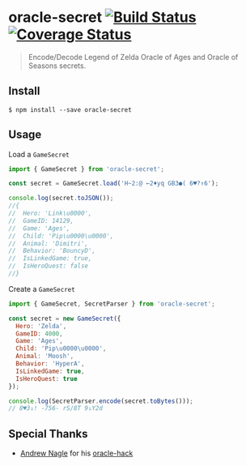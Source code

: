 # oracle-secret [![Build Status](https://travis-ci.org/FWeinb/oracle-secret.svg?branch=master)](https://travis-ci.org/FWeinb/oracle-secret) [![Coverage Status](https://coveralls.io/repos/FWeinb/oracle-secret/badge.svg?branch=master&service=github)](https://coveralls.io/github/FWeinb/oracle-secret?branch=master)

> Encode/Decode Legend of Zelda Oracle of Ages and Oracle of Seasons secrets.

## Install

```
$ npm install --save oracle-secret
```

## Usage

Load a `GameSecret`
```js
import { GameSecret } from 'oracle-secret';

const secret = GameSecret.load('H~2:@ ←2♦yq GB3●( 6♥?↑6');

console.log(secret.toJSON());
//{
//  Hero: 'Link\u0000',
//  GameID: 14129,
//  Game: 'Ages',
//  Child: 'Pip\u0000\u0000',
//  Animal: 'Dimitri',
//  Behavior: 'BouncyD',
//  IsLinkedGame: true,
//  IsHeroQuest: false
//}
```

Create a `GameSecret`
```js
import { GameSecret, SecretParser } from 'oracle-secret';

const secret = new GameSecret({
  Hero: 'Zelda',
  GameID: 4000,
  Game: 'Ages',
  Child: 'Pip\u0000\u0000',
  Animal: 'Moosh',
  Behavior: 'HyperA',
  IsLinkedGame: true,
  IsHeroQuest: true
});

console.log(SecretParser.encode(secret.toBytes()));
// 8♥3↓! -756- rS/8T 9↓Y2d
```

## Special Thanks
 * [Andrew Nagle](https://github.com/kabili207) for his [oracle-hack](https://github.com/kabili207/oracle-hack) 


